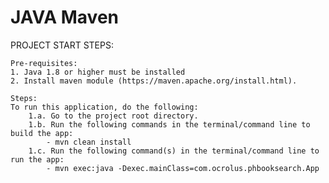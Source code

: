 # JAVA Maven

PROJECT START STEPS:

    Pre-requisites:
    1. Java 1.8 or higher must be installed
    2. Install maven module (https://maven.apache.org/install.html).

    Steps:
    To run this application, do the following:
        1.a. Go to the project root directory.
        1.b. Run the following commands in the terminal/command line to build the app:
            - mvn clean install
        1.c. Run the following command(s) in the terminal/command line to run the app:
            - mvn exec:java -Dexec.mainClass=com.ocrolus.phbooksearch.App


